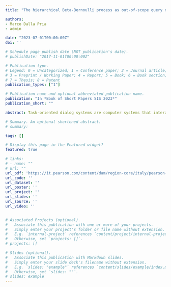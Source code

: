 ```yaml
---
title: "The hierarchical Beta-Bernoulli process as out-of-scope query detector"

authors:
- Marco Dalla Pria
- admin

date: "2023-07-01T00:00:00Z"
doi: ''

# Schedule page publish date (NOT publication's date).
# publishDate: "2017-11-01T00:00:00Z"

# Publication type.
# Legend: 0 = Uncategorized; 1 = Conference paper; 2 = Journal article;
# 3 = Preprint / Working Paper; 4 = Report; 5 = Book; 6 = Book section;
# 7 = Thesis; 8 = Patent
publication_types: ["1"]

# Publication name and optional abbreviated publication name.
publication: "In *Book of Short Papers SIS 2023*"
publication_short: ""

abstract: Task-oriented dialog systems are computer systems that interact with humans in natural language. The system receives a query, converts the sequence of words into a semantic representation to be used by the dialog manager, decides the best response for the user, and manages the task. Occasionally, the system may receive an out-of-scope query, namely, a query that falls outside the range of the system’s capabilities. In this work, we focus on out-of-scope query prediction, and show how the hierarchical Beta-Bernoulli process outperforms state-of-the-art machine learning classifiers.

# Summary. An optional shortened abstract.
# summary: 

tags: []

# Display this page in the Featured widget?
featured: true

# links:
# - name: ""
# url: ""
url_pdf: 'https://it.pearson.com/content/dam/region-core/italy/pearson-italy/pdf/Docenti/Universit%C3%A0/bozza-book-compresso-new1.pdf'
url_code: ''
url_dataset: ''
url_poster: ''
url_project: ''
url_slides: ''
url_source: ''
url_video: ''


# Associated Projects (optional).
#   Associate this publication with one or more of your projects.
#   Simply enter your project's folder or file name without extension.
#   E.g. `internal-project` references `content/project/internal-project/index.md`.
#   Otherwise, set `projects: []`.
# projects: []

# Slides (optional).
#   Associate this publication with Markdown slides.
#   Simply enter your slide deck's filename without extension.
#   E.g. `slides: "example"` references `content/slides/example/index.md`.
#   Otherwise, set `slides: ""`.
# slides: example
---
```

